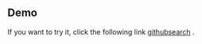 ## Demo

If you want to try it, click the following link [githubsearch](https://searchgithubaccount.netlify.app/) .
